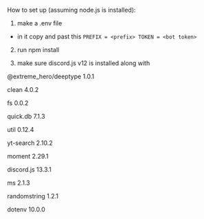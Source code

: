 How to set up (assuming node.js is installed):



1. make a .env file
  * in it copy and past this ```PREFIX = <prefix>
                                TOKEN = <bot token> ```
2. run npm install

3. make sure discord.js v12 is installed along with 

@extreme_hero/deeptype
1.0.1

clean
4.0.2

fs
0.0.2

quick.db
7.1.3

util
0.12.4

yt-search
2.10.2

moment
2.29.1

discord.js
13.3.1

ms
2.1.3

randomstring
1.2.1

dotenv
10.0.0

